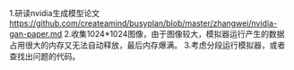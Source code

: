 1.研读nvidia生成模型论文
https://github.com/createamind/busyplan/blob/master/zhangwei/nvidia-gan-paper.md
2.收集1024*1024图像，由于图像较大，模拟器运行产生的数据占用很大的内存又无法自动释放，最后内存爆满。
3.考虑分段运行模拟器，或者查找出问题的代码。
